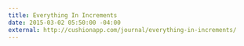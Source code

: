 ```yaml
---
title: Everything In Increments
date: 2015-03-02 05:50:00 -04:00
external: http://cushionapp.com/journal/everything-in-increments/
---
```

